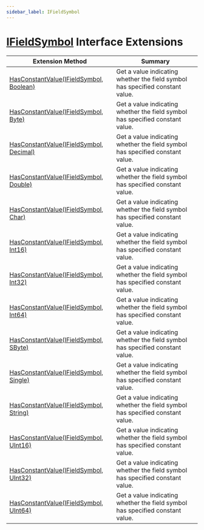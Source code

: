 ```yaml
---
sidebar_label: IFieldSymbol
---
```


# [IFieldSymbol](https://docs.microsoft.com/en-us/dotnet/api/microsoft.codeanalysis.ifieldsymbol) Interface Extensions

| Extension Method | Summary |
| ---------------- | ------- |
| [HasConstantValue(IFieldSymbol, Boolean)](../../Roslynator/SymbolExtensions/HasConstantValue/index.md#517191633) | Get a value indicating whether the field symbol has specified constant value\. |
| [HasConstantValue(IFieldSymbol, Byte)](../../Roslynator/SymbolExtensions/HasConstantValue/index.md#632566675) | Get a value indicating whether the field symbol has specified constant value\. |
| [HasConstantValue(IFieldSymbol, Decimal)](../../Roslynator/SymbolExtensions/HasConstantValue/index.md#1766013282) | Get a value indicating whether the field symbol has specified constant value\. |
| [HasConstantValue(IFieldSymbol, Double)](../../Roslynator/SymbolExtensions/HasConstantValue/index.md#3830902967) | Get a value indicating whether the field symbol has specified constant value\. |
| [HasConstantValue(IFieldSymbol, Char)](../../Roslynator/SymbolExtensions/HasConstantValue/index.md#2422502686) | Get a value indicating whether the field symbol has specified constant value\. |
| [HasConstantValue(IFieldSymbol, Int16)](../../Roslynator/SymbolExtensions/HasConstantValue/index.md#2355822098) | Get a value indicating whether the field symbol has specified constant value\. |
| [HasConstantValue(IFieldSymbol, Int32)](../../Roslynator/SymbolExtensions/HasConstantValue/index.md#73986555) | Get a value indicating whether the field symbol has specified constant value\. |
| [HasConstantValue(IFieldSymbol, Int64)](../../Roslynator/SymbolExtensions/HasConstantValue/index.md#1055217514) | Get a value indicating whether the field symbol has specified constant value\. |
| [HasConstantValue(IFieldSymbol, SByte)](../../Roslynator/SymbolExtensions/HasConstantValue/index.md#423896798) | Get a value indicating whether the field symbol has specified constant value\. |
| [HasConstantValue(IFieldSymbol, Single)](../../Roslynator/SymbolExtensions/HasConstantValue/index.md#3527128280) | Get a value indicating whether the field symbol has specified constant value\. |
| [HasConstantValue(IFieldSymbol, String)](../../Roslynator/SymbolExtensions/HasConstantValue/index.md#4220380739) | Get a value indicating whether the field symbol has specified constant value\. |
| [HasConstantValue(IFieldSymbol, UInt16)](../../Roslynator/SymbolExtensions/HasConstantValue/index.md#1356363310) | Get a value indicating whether the field symbol has specified constant value\. |
| [HasConstantValue(IFieldSymbol, UInt32)](../../Roslynator/SymbolExtensions/HasConstantValue/index.md#3116719099) | Get a value indicating whether the field symbol has specified constant value\. |
| [HasConstantValue(IFieldSymbol, UInt64)](../../Roslynator/SymbolExtensions/HasConstantValue/index.md#193564189) | Get a value indicating whether the field symbol has specified constant value\. |

